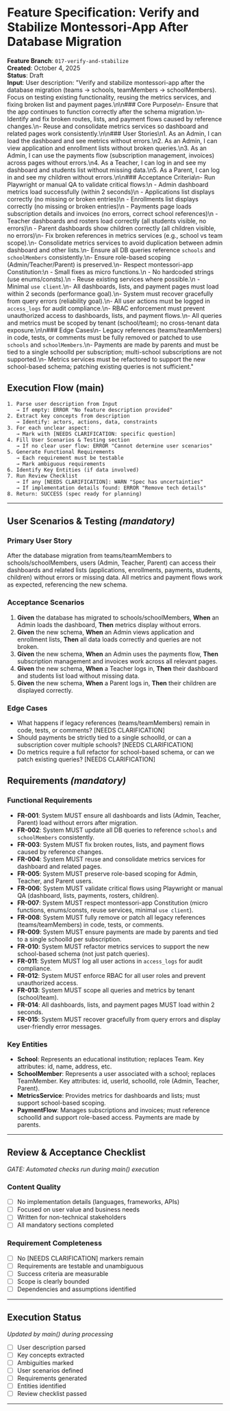 # Feature Specification: Verify and Stabilize Montessori-App After Database Migration

**Feature Branch**: `017-verify-and-stabilize`  
**Created**: October 4, 2025  
**Status**: Draft  
**Input**: User description: "Verify and stabilize montessori-app after the database migration (teams → schools, teamMembers → schoolMembers). Focus on testing existing functionality, reusing the metrics services, and fixing broken list and payment pages.\n\n### Core Purpose\n- Ensure that the app continues to function correctly after the schema migration.\n- Identify and fix broken routes, lists, and payment flows caused by reference changes.\n- Reuse and consolidate metrics services so dashboard and related pages work consistently.\n\n### User Stories\n1. As an Admin, I can load the dashboard and see metrics without errors.\n2. As an Admin, I can view application and enrollment lists without broken queries.\n3. As an Admin, I can use the payments flow (subscription management, invoices) across pages without errors.\n4. As a Teacher, I can log in and see my dashboard and students list without missing data.\n5. As a Parent, I can log in and see my children without errors.\n\n### Acceptance Criteria\n- Run Playwright or manual QA to validate critical flows:\n  - Admin dashboard metrics load successfully (within 2 seconds)\n  - Applications list displays correctly (no missing or broken entries)\n  - Enrollments list displays correctly (no missing or broken entries)\n  - Payments page loads subscription details and invoices (no errors, correct school references)\n  - Teacher dashboards and rosters load correctly (all students visible, no errors)\n  - Parent dashboards show children correctly (all children visible, no errors)\n- Fix broken references in metrics services (e.g., school vs team scope).\n- Consolidate metrics services to avoid duplication between admin dashboard and other lists.\n- Ensure all DB queries reference `schools` and `schoolMembers` consistently.\n- Ensure role-based scoping (Admin/Teacher/Parent) is preserved.\n- Respect montessori-app Constitution:\n  - Small fixes as micro functions.\n  - No hardcoded strings (use enums/consts).\n  - Reuse existing services where possible.\n  - Minimal `use client`.\n- All dashboards, lists, and payment pages must load within 2 seconds (performance goal).\n- System must recover gracefully from query errors (reliability goal).\n- All user actions must be logged in `access_logs` for audit compliance.\n- RBAC enforcement must prevent unauthorized access to dashboards, lists, and payment flows.\n- All queries and metrics must be scoped by tenant (school/team); no cross-tenant data exposure.\n\n### Edge Cases\n- Legacy references (teams/teamMembers) in code, tests, or comments must be fully removed or patched to use `schools` and `schoolMembers`.\n- Payments are made by parents and must be tied to a single schoolId per subscription; multi-school subscriptions are not supported.\n- Metrics services must be refactored to support the new school-based schema; patching existing queries is not sufficient."

## Execution Flow (main)
```
1. Parse user description from Input
   → If empty: ERROR "No feature description provided"
2. Extract key concepts from description
   → Identify: actors, actions, data, constraints
3. For each unclear aspect:
   → Mark with [NEEDS CLARIFICATION: specific question]
4. Fill User Scenarios & Testing section
   → If no clear user flow: ERROR "Cannot determine user scenarios"
5. Generate Functional Requirements
   → Each requirement must be testable
   → Mark ambiguous requirements
6. Identify Key Entities (if data involved)
7. Run Review Checklist
   → If any [NEEDS CLARIFICATION]: WARN "Spec has uncertainties"
   → If implementation details found: ERROR "Remove tech details"
8. Return: SUCCESS (spec ready for planning)
```

---

## User Scenarios & Testing *(mandatory)*

### Primary User Story
After the database migration from teams/teamMembers to schools/schoolMembers, users (Admin, Teacher, Parent) can access their dashboards and related lists (applications, enrollments, payments, students, children) without errors or missing data. All metrics and payment flows work as expected, referencing the new schema.

### Acceptance Scenarios
1. **Given** the database has migrated to schools/schoolMembers, **When** an Admin loads the dashboard, **Then** metrics display without errors.
2. **Given** the new schema, **When** an Admin views application and enrollment lists, **Then** all data loads correctly and queries are not broken.
3. **Given** the new schema, **When** an Admin uses the payments flow, **Then** subscription management and invoices work across all relevant pages.
4. **Given** the new schema, **When** a Teacher logs in, **Then** their dashboard and students list load without missing data.
5. **Given** the new schema, **When** a Parent logs in, **Then** their children are displayed correctly.

### Edge Cases
- What happens if legacy references (teams/teamMembers) remain in code, tests, or comments? [NEEDS CLARIFICATION]
- Should payments be strictly tied to a single schoolId, or can a subscription cover multiple schools? [NEEDS CLARIFICATION]
- Do metrics require a full refactor for school-based schema, or can we patch existing queries? [NEEDS CLARIFICATION]

## Requirements *(mandatory)*

### Functional Requirements
- **FR-001**: System MUST ensure all dashboards and lists (Admin, Teacher, Parent) load without errors after migration.
- **FR-002**: System MUST update all DB queries to reference `schools` and `schoolMembers` consistently.
- **FR-003**: System MUST fix broken routes, lists, and payment flows caused by reference changes.
- **FR-004**: System MUST reuse and consolidate metrics services for dashboard and related pages.
- **FR-005**: System MUST preserve role-based scoping for Admin, Teacher, and Parent users.
- **FR-006**: System MUST validate critical flows using Playwright or manual QA (dashboard, lists, payments, rosters, children).
- **FR-007**: System MUST respect montessori-app Constitution (micro functions, enums/consts, reuse services, minimal `use client`).
- **FR-008**: System MUST fully remove or patch all legacy references (teams/teamMembers) in code, tests, or comments.
- **FR-009**: System MUST ensure payments are made by parents and tied to a single schoolId per subscription.
- **FR-010**: System MUST refactor metrics services to support the new school-based schema (not just patch queries).
- **FR-011**: System MUST log all user actions in `access_logs` for audit compliance.
- **FR-012**: System MUST enforce RBAC for all user roles and prevent unauthorized access.
- **FR-013**: System MUST scope all queries and metrics by tenant (school/team).
- **FR-014**: All dashboards, lists, and payment pages MUST load within 2 seconds.
- **FR-015**: System MUST recover gracefully from query errors and display user-friendly error messages.

### Key Entities
- **School**: Represents an educational institution; replaces Team. Key attributes: id, name, address, etc.
- **SchoolMember**: Represents a user associated with a school; replaces TeamMember. Key attributes: id, userId, schoolId, role (Admin, Teacher, Parent).
- **MetricsService**: Provides metrics for dashboards and lists; must support school-based scoping.
- **PaymentFlow**: Manages subscriptions and invoices; must reference schoolId and support role-based access. Payments are made by parents.

---

## Review & Acceptance Checklist
*GATE: Automated checks run during main() execution*

### Content Quality
- [ ] No implementation details (languages, frameworks, APIs)
- [ ] Focused on user value and business needs
- [ ] Written for non-technical stakeholders
- [ ] All mandatory sections completed

### Requirement Completeness
- [ ] No [NEEDS CLARIFICATION] markers remain
- [ ] Requirements are testable and unambiguous  
- [ ] Success criteria are measurable
- [ ] Scope is clearly bounded
- [ ] Dependencies and assumptions identified

---

## Execution Status
*Updated by main() during processing*

- [ ] User description parsed
- [ ] Key concepts extracted
- [ ] Ambiguities marked
- [ ] User scenarios defined
- [ ] Requirements generated
- [ ] Entities identified
- [ ] Review checklist passed

---
